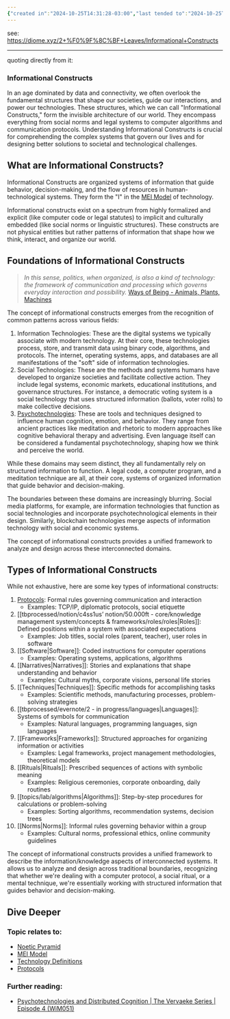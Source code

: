 ```yaml
---
{"created in":"2024-10-25T14:31:28-03:00","last tended to":"2024-10-25T14:40:30-03:00","tags":["framework","metacrisis","sensemaking","design","technology","🌿"],"dg-publish":true,"notestage":["🌿"],"created":"2024-10-25T14:31:28.042-03:00","updated":"2024-12-03T16:04:41.264-03:00","permalink":"/models-and-frameworks/design/informational-constructs/","dgPassFrontmatter":true}
---
```


see: https://diome.xyz/2+%F0%9F%8C%BF+Leaves/Informational+Constructs

---
quoting directly from it:

### Informational Constructs

In an age dominated by data and connectivity, we often overlook the fundamental structures that shape our societies, guide our interactions, and power our technologies. These structures, which we can call "Informational Constructs," form the invisible architecture of our world. They encompass everything from social norms and legal systems to computer algorithms and communication protocols. Understanding Informational Constructs is crucial for comprehending the complex systems that govern our lives and for designing better solutions to societal and technological challenges.

## What are Informational Constructs? 

Informational Constructs are organized systems of information that guide behavior, decision-making, and the flow of resources in human-technological systems. They form the "I" in the [MEI Model](https://diome.xyz/2+%F0%9F%8C%BF+Leaves/MEI+Model) of technology.

Informational constructs exist on a spectrum from highly formalized and explicit (like computer code or legal statutes) to implicit and culturally embedded (like social norms or linguistic structures). These constructs are not physical entities but rather patterns of information that shape how we think, interact, and organize our world.

## Foundations of Informational Constructs 

> _In this sense, politics, when organized, is also a kind of technology: the framework of communication and processing which governs everyday interaction and possibility._ [Ways of Being - Animals, Plants, Machines](https://diome.xyz/Ways+of+Being+-+Animals%2C+Plants%2C+Machines)

The concept of informational constructs emerges from the recognition of common patterns across various fields:

1. Information Technologies: These are the digital systems we typically associate with modern technology. At their core, these technologies process, store, and transmit data using binary code, algorithms, and protocols. The internet, operating systems, apps, and databases are all manifestations of the "soft" side of information technologies.
2. Social Technologies: These are the methods and systems humans have developed to organize societies and facilitate collective action. They include legal systems, economic markets, educational institutions, and governance structures. For instance, a democratic voting system is a social technology that uses structured information (ballots, voter rolls) to make collective decisions.
3. [Psychotechnologies](https://youtu.be/237-jbJfleY): These are tools and techniques designed to influence human cognition, emotion, and behavior. They range from ancient practices like meditation and rhetoric to modern approaches like cognitive behavioral therapy and advertising. Even language itself can be considered a fundamental psychotechnology, shaping how we think and perceive the world.

While these domains may seem distinct, they all fundamentally rely on structured information to function. A legal code, a computer program, and a meditation technique are all, at their core, systems of organized information that guide behavior and decision-making.

The boundaries between these domains are increasingly blurring. Social media platforms, for example, are information technologies that function as social technologies and incorporate psychotechnological elements in their design. Similarly, blockchain technologies merge aspects of information technology with social and economic systems.

The concept of informational constructs provides a unified framework to analyze and design across these interconnected domains.

## Types of Informational Constructs 

While not exhaustive, here are some key types of informational constructs:

1. [Protocols](https://diome.xyz/2+%F0%9F%8C%BF+Leaves/Protocols): Formal rules governing communication and interaction
    - Examples: TCP/IP, diplomatic protocols, social etiquette
2. [[tbprocessed/notion/c4ss1us’ notion/50.000ft - core/knowledge management system/concepts & frameworks/roles/roles\|Roles]]: Defined positions within a system with associated expectations
    - Examples: Job titles, social roles (parent, teacher), user roles in software
3. [[Software\|Software]]: Coded instructions for computer operations
    - Examples: Operating systems, applications, algorithms
4. [[Narratives\|Narratives]]: Stories and explanations that shape understanding and behavior
    - Examples: Cultural myths, corporate visions, personal life stories
5. [[Techniques\|Techniques]]: Specific methods for accomplishing tasks
    - Examples: Scientific methods, manufacturing processes, problem-solving strategies
6. [[tbprocessed/evernote/2 - in progress/languages\|Languages]]: Systems of symbols for communication
    - Examples: Natural languages, programming languages, sign languages
7. [[Frameworks\|Frameworks]]: Structured approaches for organizing information or activities
    - Examples: Legal frameworks, project management methodologies, theoretical models
8. [[Rituals\|Rituals]]: Prescribed sequences of actions with symbolic meaning
    - Examples: Religious ceremonies, corporate onboarding, daily routines
9. [[topics/lab/algorithms\|Algorithms]]: Step-by-step procedures for calculations or problem-solving
    - Examples: Sorting algorithms, recommendation systems, decision trees
10. [[Norms\|Norms]]: Informal rules governing behavior within a group
    - Examples: Cultural norms, professional ethics, online community guidelines

The concept of informational constructs provides a unified framework to describe the information/knowledge aspects of interconnected systems. It allows us to analyze and design across traditional boundaries, recognizing that whether we're dealing with a computer protocol, a social ritual, or a mental technique, we're essentially working with structured information that guides behavior and decision-making.

## Dive Deeper 

### Topic relates to: 

- [Noetic Pyramid](https://diome.xyz/2+%F0%9F%8C%BF+Leaves/Noetic+Pyramid)
- [MEI Model](https://diome.xyz/2+%F0%9F%8C%BF+Leaves/MEI+Model)
- [Technology Definitions](https://diome.xyz/2+%F0%9F%8C%BF+Leaves/Technology+Definitions)
- [Protocols](https://diome.xyz/2+%F0%9F%8C%BF+Leaves/Protocols)

### Further reading: 

- [Psychotechnologies and Distributed Cognition | The Vervaeke Series | Episode 4 (WiM051)](https://youtu.be/237-jbJfleY)